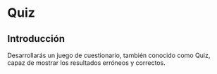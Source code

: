 # Quiz #

## Introducción ##

Desarrollarás un juego de cuestionario, también conocido como Quiz, capaz de mostrar los resultados erróneos y correctos.




